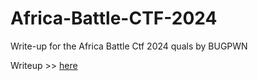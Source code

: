 # Africa-Battle-CTF-2024


Write-up for the Africa Battle Ctf 2024 quals by BUGPWN


Writeup >> [here](https://github.com/f0rk3b0mb/Africa-Battle-CTF-2024/blob/main/Writeups.pdf)
